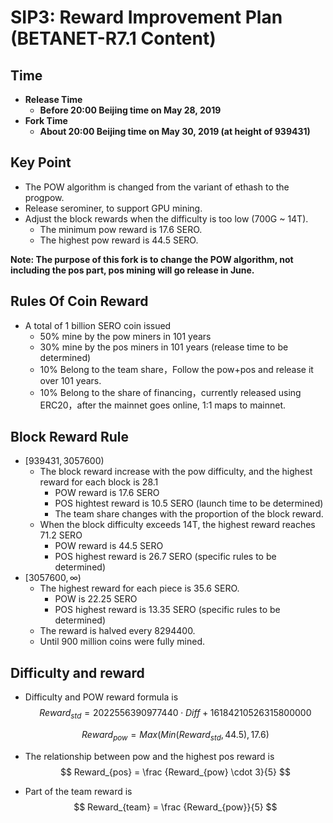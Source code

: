 # SIP3: Reward Improvement Plan (BETANET-R7.1 Content)



## Time

- **Release Time**
  - **Before 20:00 Beijing time on May 28, 2019**
- **Fork Time**
  - **About 20:00 Beijing time on May 30, 2019 (at height of 939431)**



## Key Point

- The POW algorithm is changed from the variant of ethash to the progpow.
- Release serominer, to support GPU mining.
- Adjust the block rewards when the difficulty is too low (700G ~ 14T).
  - The minimum pow reward is 17.6 SERO.
  - The highest pow reward is 44.5 SERO.



**Note: The purpose of this fork is to change the POW algorithm, not including the pos part, pos mining will go release in June.**



## Rules Of Coin Reward

- A total of 1 billion SERO coin issued
  - 50% mine by the pow miners in 101 years
  - 30% mine by the pos miners in 101 years (release time to be determined)
  - 10% Belong to the team share，Follow the pow+pos and release it over 101 years.
  - 10% Belong to the share of financing，currently released using ERC20，after the mainnet goes online, 1:1 maps to mainnet.



## Block Reward Rule

- $[939431, 3057600)$ 
  - The block reward increase with the pow difficulty, and the highest reward for each block is 28.1
    - POW reward is 17.6 SERO
    - POS hightest reward is 10.5 SERO  (launch time to be determined)
    - The team share changes with the proportion of the block reward.
  - When the block difficulty exceeds 14T, the highest reward reaches 71.2 SERO
    - POW reward is 44.5 SERO
    - POS highest reward is 26.7 SERO  (specific rules to be determined)
- $[3057600,\infty)$
  - The highest reward for each piece is 35.6 SERO.
    - POW is 22.25 SERO
    - POS highest reward is 13.35 SERO  (specific rules to be determined)
  - The reward is halved every 8294400.
  - Until 900 million coins were fully mined.



## Difficulty and reward

- Difficulty and POW reward formula is
  $$
  Reward_{std}=2022556390977440 \cdot Diff + 16184210526315800000
  $$

  $$
  Reward_{pow}=Max(Min(Reward_{std},44.5),17.6)
  $$

  

- The relationship between pow and the highest pos reward is
  $$
  Reward_{pos} = \frac {Reward_{pow} \cdot 3}{5}
  $$

  

- Part of the team reward is
  $$
  Reward_{team} = \frac {Reward_{pow}}{5}
  $$